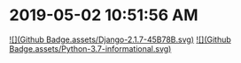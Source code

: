 # 2019-05-02 10:51:56 AM 

[![](Github Badge.assets/Django-2.1.7-45B78B.svg)](https://www.djangoproject.com/)
[![](Github Badge.assets/Python-3.7-informational.svg)](https://www.python.org/)

